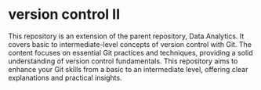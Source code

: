 # version control II

This repository is an extension of the parent repository, Data Analytics. It covers basic to intermediate-level concepts of version control with Git. The content focuses on essential Git practices and techniques, providing a solid understanding of version control fundamentals. This repository aims to enhance your Git skills from a basic to an intermediate level, offering clear explanations and practical insights.
